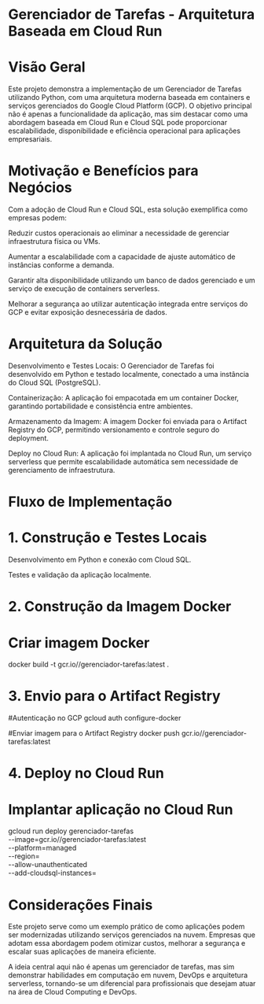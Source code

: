 # Gerenciador de Tarefas - Arquitetura Baseada em Cloud Run

# Visão Geral

Este projeto demonstra a implementação de um Gerenciador de Tarefas utilizando Python, com uma arquitetura moderna baseada em containers e serviços gerenciados do Google Cloud Platform (GCP). O objetivo principal não é apenas a funcionalidade da aplicação, mas sim destacar como uma abordagem baseada em Cloud Run e Cloud SQL pode proporcionar escalabilidade, disponibilidade e eficiência operacional para aplicações empresariais.

# Motivação e Benefícios para Negócios

Com a adoção de Cloud Run e Cloud SQL, esta solução exemplifica como empresas podem:

Reduzir custos operacionais ao eliminar a necessidade de gerenciar infraestrutura física ou VMs.

Aumentar a escalabilidade com a capacidade de ajuste automático de instâncias conforme a demanda.

Garantir alta disponibilidade utilizando um banco de dados gerenciado e um serviço de execução de containers serverless.

Melhorar a segurança ao utilizar autenticação integrada entre serviços do GCP e evitar exposição desnecessária de dados.

# Arquitetura da Solução

Desenvolvimento e Testes Locais: O Gerenciador de Tarefas foi desenvolvido em Python e testado localmente, conectado a uma instância do Cloud SQL (PostgreSQL).

Containerização: A aplicação foi empacotada em um container Docker, garantindo portabilidade e consistência entre ambientes.

Armazenamento da Imagem: A imagem Docker foi enviada para o Artifact Registry do GCP, permitindo versionamento e controle seguro do deployment.

Deploy no Cloud Run: A aplicação foi implantada no Cloud Run, um serviço serverless que permite escalabilidade automática sem necessidade de gerenciamento de infraestrutura.

# Fluxo de Implementação

# 1. Construção e Testes Locais

Desenvolvimento em Python e conexão com Cloud SQL.

Testes e validação da aplicação localmente.

# 2. Construção da Imagem Docker

# Criar imagem Docker
docker build -t gcr.io/<meu-projeto>/gerenciador-tarefas:latest .

# 3. Envio para o Artifact Registry

#Autenticação no GCP
gcloud auth configure-docker

#Enviar imagem para o Artifact Registry
docker push gcr.io/<meu-projeto>/gerenciador-tarefas:latest

# 4. Deploy no Cloud Run

# Implantar aplicação no Cloud Run
 gcloud run deploy gerenciador-tarefas \
    --image=gcr.io/<meu-projeto>/gerenciador-tarefas:latest \
    --platform=managed \
    --region=<regiao> \
    --allow-unauthenticated \
    --add-cloudsql-instances=<minha-instancia-cloudsql>

# Considerações Finais

Este projeto serve como um exemplo prático de como aplicações podem ser modernizadas utilizando serviços gerenciados na nuvem. Empresas que adotam essa abordagem podem otimizar custos, melhorar a segurança e escalar suas aplicações de maneira eficiente.

A ideia central aqui não é apenas um gerenciador de tarefas, mas sim demonstrar habilidades em computação em nuvem, DevOps e arquitetura serverless, tornando-se um diferencial para profissionais que desejam atuar na área de Cloud Computing e DevOps.

